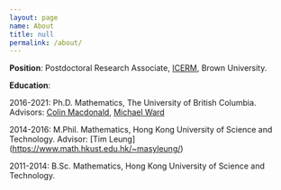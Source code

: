 ```yaml
---
layout: page
name: About
title: null
permalink: /about/
---
```


**Position**: Postdoctoral Research Associate, [ICERM](https://icerm.brown.edu), Brown University.

**Education**:

2016-2021: Ph.D. Mathematics, The University of British Columbia. Advisors: [Colin Macdonald](https://personal.math.ubc.ca/~cbm/), [Michael Ward](https://personal.math.ubc.ca/~ward/)

2014-2016: M.Phil. Mathematics, Hong Kong University of Science and Technology. Advisor: [Tim Leung] (https://www.math.hkust.edu.hk/~masyleung/)

2011-2014: B.Sc. Mathematics, Hong Kong University of Science and Technology.



<!-- This is the base Jekyll theme. You can find out more info about customizing your Jekyll theme, as well as basic Jekyll usage documentation at [jekyllrb.com](https://jekyllrb.com/)

You can find the source code for Minima at GitHub:
[jekyll][jekyll-organization] /
[minima](https://github.com/jekyll/minima)

You can find the source code for Jekyll at GitHub:
[jekyll][jekyll-organization] /
[jekyll](https://github.com/jekyll/jekyll)


[jekyll-organization]: https://github.com/jekyll -->
